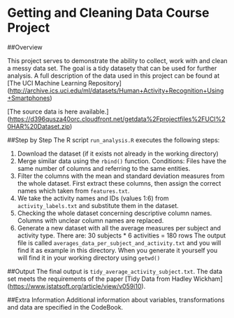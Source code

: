 # Getting and Cleaning Data Course Project

##Overview

This project serves to demonstrate the ability to collect, work with and clean a messy data set. The goal is a tidy datasety that can be used for further analysis. A full description of the data used in this project can be found at [The UCI Machine Learning Repository] (http://archive.ics.uci.edu/ml/datasets/Human+Activity+Recognition+Using+Smartphones)

[The source data is  here available.] (https://d396qusza40orc.cloudfront.net/getdata%2Fprojectfiles%2FUCI%20HAR%20Dataset.zip)

##Step by Step
The R script `run_analysis.R` executes the following steps:

1. Download the dataset (if it exists not already in the working directory)
2. Merge similar data using the `rbind()` function. Conditions: Files have the same number of columns and referring to the same entities.
3. Filter the columns with the mean and standard deviation measures from the whole dataset. First extract these columns, then assign the correct names which taken from `features.txt`.
4. We take the activity names and IDs (values 1:6) from `activity_labels.txt` and substitute them in the dataset.
5. Checking the whole dataset concerning descriptive column names. Columns with unclear column names are replaced.
6. Generate a new dataset with all the average measures per subject and activity type. There are: 30 subjects * 6 activities = 180 rows The output file is called `averages_data_per_subject_and_activity.txt` and you will find it as example in this directory. When you generate it yourself you will find it in your working directory using `getwd()`

##Output
The final output is `tidy_average_activity_subject.txt`. The data set meets the requirements of the paper [Tidy Data from Hadley Wickham] (https://www.jstatsoft.org/article/view/v059i10).

##Extra Information
Additional information about variables, transformations and data are specified in the CodeBook.
